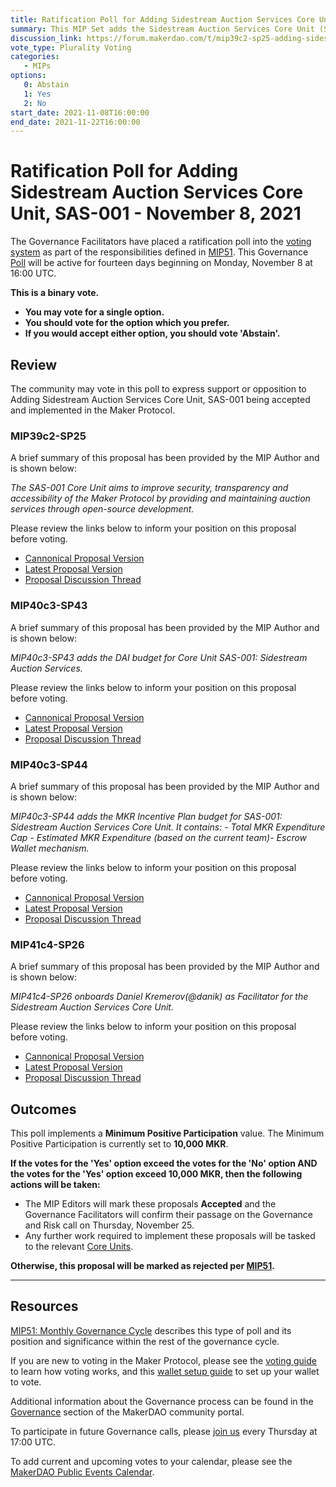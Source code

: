 ```yaml
---
title: Ratification Poll for Adding Sidestream Auction Services Core Unit, SAS-001 - November 8, 2021
summary: This MIP Set adds the Sidestream Auction Services Core Unit (SAS-001), MIP39c2-SP25.
discussion_link: https://forum.makerdao.com/t/mip39c2-sp25-adding-sidestream-auction-services-core-unit-sas-001/10796
vote_type: Plurality Voting
categories:
   - MIPs
options:
   0: Abstain
   1: Yes
   2: No
start_date: 2021-11-08T16:00:00
end_date: 2021-11-22T16:00:00
---
```

# Ratification Poll for Adding Sidestream Auction Services Core Unit, SAS-001 - November 8, 2021

The Governance Facilitators have placed a ratification poll into the [voting system](https://vote.makerdao.com/polling) as part of the responsibilities defined in [MIP51](https://mips.makerdao.com/mips/details/MIP51). This Governance [Poll](https://community-development.makerdao.com/en/learn/governance/on-chain-gov) will be active for fourteen days beginning on Monday, November 8 at 16:00 UTC.

**This is a binary vote.** 
- **You may vote for a single option.** 
- **You should vote for the option which you prefer.**
- **If you would accept either option, you should vote 'Abstain'.**

## Review

The community may vote in this poll to express support or opposition to Adding Sidestream Auction Services Core Unit, SAS-001 being accepted and implemented in the Maker Protocol.

### MIP39c2-SP25

A brief summary of this proposal has been provided by the MIP Author and is shown below:

*The SAS-001 Core Unit aims to improve security, transparency and accessibility of the Maker Protocol by providing and maintaining auction services through open-source development.*

Please review the links below to inform your position on this proposal before voting.
* [Cannonical Proposal Version](https://github.com/makerdao/mips/blob/1bde6b8c017ff216805f8a6aa542161d08259207/MIP39/MIP39c2-Subproposals/MIP39c2-SP25.md)
* [Latest Proposal Version](https://mips.makerdao.com/mips/details/MIP39c2SP25)
* [Proposal Discussion Thread](https://forum.makerdao.com/t/mip39c2-sp25-adding-sidestream-auction-services-core-unit-sas-001/10796)

### MIP40c3-SP43

A brief summary of this proposal has been provided by the MIP Author and is shown below:

*MIP40c3-SP43 adds the DAI budget for Core Unit SAS-001: Sidestream Auction Services.*

Please review the links below to inform your position on this proposal before voting.
* [Cannonical Proposal Version](https://github.com/makerdao/mips/blob/1e68595057de5e9d2154a3320ff121ea7ad1f94a/MIP40/MIP40c3-Subproposals/MIP40c3-SP43.md)
* [Latest Proposal Version](https://mips.makerdao.com/mips/details/MIP40c3SP43)
* [Proposal Discussion Thread](https://forum.makerdao.com/t/mip40c3-sp43-adding-sidestream-auction-services-core-unit-budget-sas-001/10799)


### MIP40c3-SP44

A brief summary of this proposal has been provided by the MIP Author and is shown below:

*MIP40c3-SP44 adds the MKR Incentive Plan budget for SAS-001: Sidestream Auction Services Core Unit. It contains: - Total MKR Expenditure Cap - Estimated MKR Expenditure (based on the current team)- Escrow Wallet mechanism.*

Please review the links below to inform your position on this proposal before voting.
* [Cannonical Proposal Version](https://github.com/makerdao/mips/blob/1e68595057de5e9d2154a3320ff121ea7ad1f94a/MIP40/MIP40c3-Subproposals/MIP40c3-SP44.md)
* [Latest Proposal Version](https://mips.makerdao.com/mips/details/MIP40c3SP44)
* [Proposal Discussion Thread](https://forum.makerdao.com/t/mip40c3-sp44-adding-sidestream-auction-services-core-unit-mkr-budget-sas-001/10802)

### MIP41c4-SP26

A brief summary of this proposal has been provided by the MIP Author and is shown below:

*MIP41c4-SP26 onboards Daniel Kremerov(@danik) as Facilitator for the Sidestream Auction Services Core Unit.*

Please review the links below to inform your position on this proposal before voting.
* [Cannonical Proposal Version](https://github.com/makerdao/mips/blob/1e68595057de5e9d2154a3320ff121ea7ad1f94a/MIP41/MIP41c4-Subproposals/MIP41c4-SP26.md)
* [Latest Proposal Version](https://mips.makerdao.com/mips/details/MIP41c4SP26)
* [Proposal Discussion Thread](https://forum.makerdao.com/t/mip41c4-sp26-sidestream-auction-services-facilitator-onboarding-sas-001/10797)

## Outcomes

This poll implements a **Minimum Positive Participation** value. The Minimum Positive Participation is currently set to **10,000 MKR**.

**If the votes for the 'Yes' option exceed the votes for the 'No' option AND the votes for the 'Yes' option exceed 10,000 MKR, then the following actions will be taken:**
* The MIP Editors will mark these proposals **Accepted** and the Governance Facilitators will confirm their passage on the Governance and Risk call on Thursday, November 25.
* Any further work required to implement these proposals will be tasked to the relevant [Core Units](https://mips.makerdao.com/mips/details/MIP38#mip38c2-core-unit-state).

**Otherwise, this proposal will be marked as rejected per [MIP51](https://mips.makerdao.com/mips/details/MIP51#mip51c2-ratification-poll).**

---

## Resources

[MIP51: Monthly Governance Cycle](https://mips.makerdao.com/mips/details/MIP51) describes this type of poll and its position and significance within the rest of the governance cycle.

If you are new to voting in the Maker Protocol, please see the [voting guide](https://community-development.makerdao.com/en/learn/governance/how-voting-works/) to learn how voting works, and this [wallet setup guide](https://community-development.makerdao.com/en/learn/governance/voting-setup/) to set up your wallet to vote.

Additional information about the Governance process can be found in the [Governance](https://community-development.makerdao.com/en/learn/governance) section of the MakerDAO community portal.

To participate in future Governance calls, please [join us](https://github.com/makerdao/community/tree/master/governance/governance-and-risk-meetings) every Thursday at 17:00 UTC.

To add current and upcoming votes to your calendar, please see the [MakerDAO Public Events Calendar](https://calendar.google.com/calendar/embed?src=makerdao.com_3efhm2ghipksegl009ktniomdk%40group.calendar.google.com&ctz=UTC&mode=week&showCalendars=0&showPrint=0).
